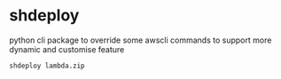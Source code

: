 # shdeploy
python cli package to override some awscli commands to support more dynamic and customise feature

```commandline
shdeploy lambda.zip
```

